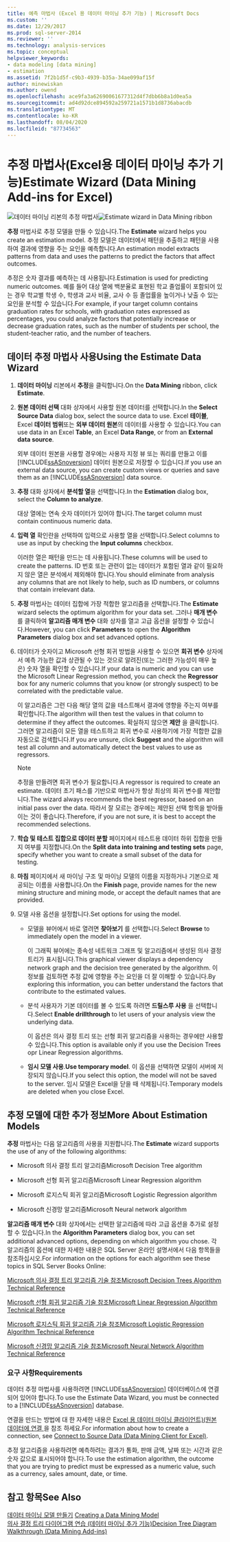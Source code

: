 ```yaml
---
title: 예측 마법사 (Excel 용 데이터 마이닝 추가 기능) | Microsoft Docs
ms.custom: ''
ms.date: 12/29/2017
ms.prod: sql-server-2014
ms.reviewer: ''
ms.technology: analysis-services
ms.topic: conceptual
helpviewer_keywords:
- data modeling [data mining]
- estimation
ms.assetid: 7f2b1d5f-c9b3-4939-b35a-34ae099af15f
author: minewiskan
ms.author: owend
ms.openlocfilehash: ace9fa3a62690061677312d4f7dbb6b8a1d0ea5a
ms.sourcegitcommit: ad4d92dce894592a259721a1571b1d8736abacdb
ms.translationtype: MT
ms.contentlocale: ko-KR
ms.lasthandoff: 08/04/2020
ms.locfileid: "87734563"
---
```

# <a name="estimate-wizard-data-mining-add-ins-for-excel"></a><span data-ttu-id="517e9-102">추정 마법사(Excel용 데이터 마이닝 추가 기능)</span><span class="sxs-lookup"><span data-stu-id="517e9-102">Estimate Wizard (Data Mining Add-ins for Excel)</span></span>
  <span data-ttu-id="517e9-103">![데이터 마이닝 리본의 추정 마법사](media/dmc-estimate.gif "데이터 마이닝 리본의 추정 마법사")</span><span class="sxs-lookup"><span data-stu-id="517e9-103">![Estimate wizard in Data Mining ribbon](media/dmc-estimate.gif "Estimate wizard in Data Mining ribbon")</span></span>  
  
 <span data-ttu-id="517e9-104">**추정** 마법사로 추정 모델을 만들 수 있습니다.</span><span class="sxs-lookup"><span data-stu-id="517e9-104">The **Estimate** wizard helps you create an estimation model.</span></span> <span data-ttu-id="517e9-105">추정 모델은 데이터에서 패턴을 추출하고 패턴을 사용하여 결과에 영향을 주는 요인을 예측합니다.</span><span class="sxs-lookup"><span data-stu-id="517e9-105">An estimation model extracts patterns from data and uses the patterns to predict the factors that affect outcomes.</span></span>  
  
 <span data-ttu-id="517e9-106">추정은 숫자 결과를 예측하는 데 사용됩니다.</span><span class="sxs-lookup"><span data-stu-id="517e9-106">Estimation is used for predicting numeric outcomes.</span></span> <span data-ttu-id="517e9-107">예를 들어 대상 열에 백분율로 표현된 학교 졸업률이 포함되어 있는 경우 학교별 학생 수, 학생과 교사 비율, 교사 수 등 졸업률을 높이거나 낮출 수 있는 요인을 분석할 수 있습니다.</span><span class="sxs-lookup"><span data-stu-id="517e9-107">For example, if your target column contains graduation rates for schools, with graduation rates expressed as percentages, you could analyze factors that potentially increase or decrease graduation rates, such as the number of students per school, the student-teacher ratio, and the number of teachers.</span></span>  
  
## <a name="using-the-estimate-data-wizard"></a><span data-ttu-id="517e9-108">데이터 추정 마법사 사용</span><span class="sxs-lookup"><span data-stu-id="517e9-108">Using the Estimate Data Wizard</span></span>  
  
1.  <span data-ttu-id="517e9-109">**데이터 마이닝** 리본에서 **추정**을 클릭합니다.</span><span class="sxs-lookup"><span data-stu-id="517e9-109">On the **Data Mining** ribbon, click **Estimate**.</span></span>  
  
2.  <span data-ttu-id="517e9-110">**원본 데이터 선택** 대화 상자에서 사용할 원본 데이터를 선택합니다.</span><span class="sxs-lookup"><span data-stu-id="517e9-110">In the **Select Source Data** dialog box, select the source data to use.</span></span> <span data-ttu-id="517e9-111">Excel **테이블**, Excel **데이터 범위**또는 **외부 데이터 원본**의 데이터를 사용할 수 있습니다.</span><span class="sxs-lookup"><span data-stu-id="517e9-111">You can use data in an Excel **Table**, an Excel **Data Range**, or from an **External data source**.</span></span>  
  
     <span data-ttu-id="517e9-112">외부 데이터 원본을 사용할 경우에는 사용자 지정 뷰 또는 쿼리를 만들고 이를 [!INCLUDE[ssASnoversion](../includes/ssasnoversion-md.md)] 데이터 원본으로 저장할 수 있습니다.</span><span class="sxs-lookup"><span data-stu-id="517e9-112">If you use an external data source, you can create custom views or queries and save them as an [!INCLUDE[ssASnoversion](../includes/ssasnoversion-md.md)] data source.</span></span>  
  
3.  <span data-ttu-id="517e9-113">**추정** 대화 상자에서 **분석할 열**을 선택합니다.</span><span class="sxs-lookup"><span data-stu-id="517e9-113">In the **Estimation** dialog box, select the **Column to analyze**.</span></span>  
  
     <span data-ttu-id="517e9-114">대상 열에는 연속 숫자 데이터가 있어야 합니다.</span><span class="sxs-lookup"><span data-stu-id="517e9-114">The target column must contain continuous numeric data.</span></span>  
  
4.  <span data-ttu-id="517e9-115">**입력 열** 확인란을 선택하여 입력으로 사용할 열을 선택합니다.</span><span class="sxs-lookup"><span data-stu-id="517e9-115">Select columns to use as input by checking the **Input columns** checkbox.</span></span>  
  
     <span data-ttu-id="517e9-116">이러한 열은 패턴을 만드는 데 사용됩니다.</span><span class="sxs-lookup"><span data-stu-id="517e9-116">These columns will be used to create the patterns.</span></span> <span data-ttu-id="517e9-117">ID 번호 또는 관련이 없는 데이터가 포함된 열과 같이 필요하지 않은 열은 분석에서 제외해야 합니다.</span><span class="sxs-lookup"><span data-stu-id="517e9-117">You should eliminate from analysis any columns that are not likely to help, such as ID numbers, or columns that contain irrelevant data.</span></span>  
  
5.  <span data-ttu-id="517e9-118">**추정** 마법사는 데이터 집합에 가장 적합한 알고리즘을 선택합니다.</span><span class="sxs-lookup"><span data-stu-id="517e9-118">The **Estimate** wizard selects the optimum algorithm for your data set.</span></span> <span data-ttu-id="517e9-119">그러나 **매개 변수** 를 클릭하여 **알고리즘 매개 변수** 대화 상자를 열고 고급 옵션을 설정할 수 있습니다.</span><span class="sxs-lookup"><span data-stu-id="517e9-119">However, you can click **Parameters** to open the **Algorithm Parameters** dialog box and set advanced options.</span></span>  
  
6.  <span data-ttu-id="517e9-120">데이터가 숫자이고 Microsoft 선형 회귀 방법을 사용할 수 있으면 **회귀 변수** 상자에서 예측 가능한 값과 상관될 수 있는 것으로 알려진(또는 그러한 가능성이 매우 높은) 숫자 열을 확인할 수 있습니다.</span><span class="sxs-lookup"><span data-stu-id="517e9-120">If your data is numeric and you can use the Microsoft Linear Regression method, you can check the **Regressor** box for any numeric columns that you know (or strongly suspect) to be correlated with the predictable value.</span></span>  
  
     <span data-ttu-id="517e9-121">이 알고리즘은 그런 다음 해당 열의 값을 테스트해서 결과에 영향을 주는지 여부를 확인합니다.</span><span class="sxs-lookup"><span data-stu-id="517e9-121">The algorithm will then test the values in that column to determine if they affect the outcomes.</span></span> <span data-ttu-id="517e9-122">확실하지 않으면 **제안** 을 클릭합니다. 그러면 알고리즘이 모든 열을 테스트하고 회귀 변수로 사용하기에 가장 적합한 값을 자동으로 검색합니다.</span><span class="sxs-lookup"><span data-stu-id="517e9-122">If you are unsure, click **Suggest** and the algorithm will test all column and automatically detect the best values to use as regressors.</span></span>  
  
    > [!NOTE]  
    >  <span data-ttu-id="517e9-123">추정을 만들려면 회귀 변수가 필요합니다.</span><span class="sxs-lookup"><span data-stu-id="517e9-123">A regressor is required to create an estimate.</span></span> <span data-ttu-id="517e9-124">데이터 초기 패스를 기반으로 마법사가 항상 최상의 회귀 변수를 제안합니다.</span><span class="sxs-lookup"><span data-stu-id="517e9-124">The wizard always recommends the best regressor, based on an initial pass over the data.</span></span> <span data-ttu-id="517e9-125">따라서 잘 모르는 경우에는 제안된 선택 항목을 받아들이는 것이 좋습니다.</span><span class="sxs-lookup"><span data-stu-id="517e9-125">Therefore, if you are not sure, it is best to accept the recommended selections.</span></span>  
  
7.  <span data-ttu-id="517e9-126">**학습 및 테스트 집합으로 데이터 분할** 페이지에서 테스트용 데이터 하위 집합을 만들지 여부를 지정합니다.</span><span class="sxs-lookup"><span data-stu-id="517e9-126">On the **Split data into training and testing sets** page, specify whether you want to create a small subset of the data for testing.</span></span>  
  
8.  <span data-ttu-id="517e9-127">**마침** 페이지에서 새 마이닝 구조 및 마이닝 모델의 이름을 지정하거나 기본으로 제공되는 이름을 사용합니다.</span><span class="sxs-lookup"><span data-stu-id="517e9-127">On the **Finish** page, provide names for the new mining structure and mining mode, or accept the default names that are provided.</span></span>  
  
9. <span data-ttu-id="517e9-128">모델 사용 옵션을 설정합니다.</span><span class="sxs-lookup"><span data-stu-id="517e9-128">Set options for using the model.</span></span>  
  
    -   <span data-ttu-id="517e9-129">모델을 뷰어에서 바로 열려면 **찾아보기** 를 선택합니다.</span><span class="sxs-lookup"><span data-stu-id="517e9-129">Select **Browse** to immediately open the model in a viewer.</span></span>  
  
         <span data-ttu-id="517e9-130">이 그래픽 뷰어에는 종속성 네트워크 그래프 및 알고리즘에서 생성된 의사 결정 트리가 표시됩니다.</span><span class="sxs-lookup"><span data-stu-id="517e9-130">This graphical viewer displays a dependency network graph and the decision tree generated by the algorithm.</span></span> <span data-ttu-id="517e9-131">이 정보를 검토하면 추정 값에 영향을 주는 요인을 더 잘 이해할 수 있습니다.</span><span class="sxs-lookup"><span data-stu-id="517e9-131">By exploring this information, you can better understand the factors that contribute to the estimated values.</span></span>  
  
    -   <span data-ttu-id="517e9-132">분석 사용자가 기본 데이터를 볼 수 있도록 하려면 **드릴스루 사용** 을 선택합니다.</span><span class="sxs-lookup"><span data-stu-id="517e9-132">Select **Enable drillthrough** to let users of your analysis view the underlying data.</span></span>  
  
         <span data-ttu-id="517e9-133">이 옵션은 의사 결정 트리 또는 선형 회귀 알고리즘을 사용하는 경우에만 사용할 수 있습니다.</span><span class="sxs-lookup"><span data-stu-id="517e9-133">This option is available only if you use the Decision Trees opr Linear Regression algorithms.</span></span>  
  
    -   <span data-ttu-id="517e9-134">**임시 모델 사용**.</span><span class="sxs-lookup"><span data-stu-id="517e9-134">**Use temporary model**.</span></span> <span data-ttu-id="517e9-135">이 옵션을 선택하면 모델이 서버에 저장되지 않습니다.</span><span class="sxs-lookup"><span data-stu-id="517e9-135">If you select this option, the model will not be saved to the server.</span></span> <span data-ttu-id="517e9-136">임시 모델은 Excel을 닫을 때 삭제됩니다.</span><span class="sxs-lookup"><span data-stu-id="517e9-136">Temporary models are deleted when you close Excel.</span></span>  
  
## <a name="more-about-estimation-models"></a><span data-ttu-id="517e9-137">추정 모델에 대한 추가 정보</span><span class="sxs-lookup"><span data-stu-id="517e9-137">More About Estimation Models</span></span>  
 <span data-ttu-id="517e9-138">**추정** 마법사는 다음 알고리즘의 사용을 지원합니다.</span><span class="sxs-lookup"><span data-stu-id="517e9-138">The **Estimate** wizard supports the use of any of the following algorithms:</span></span>  
  
-   <span data-ttu-id="517e9-139">Microsoft 의사 결정 트리 알고리즘</span><span class="sxs-lookup"><span data-stu-id="517e9-139">Microsoft Decision Tree algorithm</span></span>  
  
-   <span data-ttu-id="517e9-140">Microsoft 선형 회귀 알고리즘</span><span class="sxs-lookup"><span data-stu-id="517e9-140">Microsoft Linear Regression algorithm</span></span>  
  
-   <span data-ttu-id="517e9-141">Microsoft 로지스틱 회귀 알고리즘</span><span class="sxs-lookup"><span data-stu-id="517e9-141">Microsoft Logistic Regression algorithm</span></span>  
  
-   <span data-ttu-id="517e9-142">Microsoft 신경망 알고리즘</span><span class="sxs-lookup"><span data-stu-id="517e9-142">Microsoft Neural network algorithm</span></span>  
  
 <span data-ttu-id="517e9-143">**알고리즘 매개 변수** 대화 상자에서는 선택한 알고리즘에 따라 고급 옵션을 추가로 설정할 수 있습니다.</span><span class="sxs-lookup"><span data-stu-id="517e9-143">In the **Algorithm Parameters** dialog box, you can set additional advanced options, depending on which algorithm you chose.</span></span> <span data-ttu-id="517e9-144">각 알고리즘의 옵션에 대한 자세한 내용은 SQL Server 온라인 설명서에서 다음 항목들을 참조하십시오.</span><span class="sxs-lookup"><span data-stu-id="517e9-144">For information on the options for each algorithm see these topics in SQL Server Books Online:</span></span>  
  
 [<span data-ttu-id="517e9-145">Microsoft 의사 결정 트리 알고리즘 기술 참조</span><span class="sxs-lookup"><span data-stu-id="517e9-145">Microsoft Decision Trees Algorithm Technical Reference</span></span>](data-mining/microsoft-decision-trees-algorithm-technical-reference.md)  
  
 [<span data-ttu-id="517e9-146">Microsoft 선형 회귀 알고리즘 기술 참조</span><span class="sxs-lookup"><span data-stu-id="517e9-146">Microsoft Linear Regression Algorithm Technical Reference</span></span>](data-mining/microsoft-linear-regression-algorithm-technical-reference.md)  
  
 [<span data-ttu-id="517e9-147">Microsoft 로지스틱 회귀 알고리즘 기술 참조</span><span class="sxs-lookup"><span data-stu-id="517e9-147">Microsoft Logistic Regression Algorithm Technical Reference</span></span>](data-mining/microsoft-logistic-regression-algorithm-technical-reference.md)  
  
 [<span data-ttu-id="517e9-148">Microsoft 신경망 알고리즘 기술 참조</span><span class="sxs-lookup"><span data-stu-id="517e9-148">Microsoft Neural Network Algorithm Technical Reference</span></span>](data-mining/microsoft-neural-network-algorithm-technical-reference.md)  
  
### <a name="requirements"></a><span data-ttu-id="517e9-149">요구 사항</span><span class="sxs-lookup"><span data-stu-id="517e9-149">Requirements</span></span>  
 <span data-ttu-id="517e9-150">데이터 추정 마법사를 사용하려면 [!INCLUDE[ssASnoversion](../includes/ssasnoversion-md.md)] 데이터베이스에 연결되어 있어야 합니다.</span><span class="sxs-lookup"><span data-stu-id="517e9-150">To use the Estimate Data Wizard, you must be connected to a [!INCLUDE[ssASnoversion](../includes/ssasnoversion-md.md)] database.</span></span>  
  
 <span data-ttu-id="517e9-151">연결을 만드는 방법에 대 한 자세한 내용은 [Excel 용 데이터 마이닝 클라이언트&#41;&#40;원본 데이터에 연결 ](connect-to-source-data-data-mining-client-for-excel.md)을 참조 하세요.</span><span class="sxs-lookup"><span data-stu-id="517e9-151">For information about how to create a connection, see [Connect to Source Data &#40;Data Mining Client for Excel&#41;](connect-to-source-data-data-mining-client-for-excel.md).</span></span>  
  
 <span data-ttu-id="517e9-152">추정 알고리즘을 사용하려면 예측하려는 결과가 통화, 판매 금액, 날짜 또는 시간과 같은 숫자 값으로 표시되어야 합니다.</span><span class="sxs-lookup"><span data-stu-id="517e9-152">To use the estimation algorithm, the outcome that you are trying to predict must be expressed as a numeric value, such as a currency, sales amount, date, or time.</span></span>  
  
## <a name="see-also"></a><span data-ttu-id="517e9-153">참고 항목</span><span class="sxs-lookup"><span data-stu-id="517e9-153">See Also</span></span>  
 <span data-ttu-id="517e9-154">[데이터 마이닝 모델 만들기](creating-a-data-mining-model.md) </span><span class="sxs-lookup"><span data-stu-id="517e9-154">[Creating a Data Mining Model](creating-a-data-mining-model.md) </span></span>  
 [<span data-ttu-id="517e9-155">의사 결정 트리 다이어그램 연습 &#40;데이터 마이닝 추가 기능&#41;</span><span class="sxs-lookup"><span data-stu-id="517e9-155">Decision Tree Diagram Walkthrough  &#40;Data Mining Add-ins&#41;</span></span>](decision-tree-diagram-walkthrough-data-mining-add-ins.md)  
  
  
